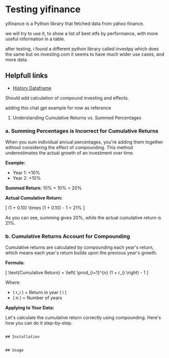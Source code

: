 # Testing yifinance

yifinance is a Python library that fetched data from yahoo finance.

we will try to use it, to show a list of best etfs by performance,
with more useful information in a table.

after testing, i found a different python library called investpy 
which does the same but on investing.com
it seems to have much wider use cases, and more data.

## Helpfull links

- [History Dataframe](https://github.com/ranaroussi/yfinance/wiki/Ticker#history)


Should add calculation of compound investing and effects.

adding this chat gpt example for now as reference

1. Understanding Cumulative Returns vs. Summed Percentages

### a. Summing Percentages is Incorrect for Cumulative Returns

When you sum individual annual percentages, you're adding them together without considering the effect of compounding. This method underestimates the actual growth of an investment over time.

**Example:**

- Year 1: +10%
- Year 2: +10%

**Summed Return:** 10% + 10% = 20%

**Actual Cumulative Return:**

\[
(1 + 0.10) \times (1 + 0.10) - 1 = 21\%
\]

As you can see, summing gives 20%, while the actual cumulative return is 21%.

### b. Cumulative Returns Account for Compounding

Cumulative returns are calculated by compounding each year's return, which means each year's return builds upon the previous year's growth.

**Formula:**

\[
\text{Cumulative Return} = \left( \prod_{i=1}^{n} (1 + r_i) \right) - 1
\]

Where:

- \( r_i \) = Return in year \( i \)
- \( n \) = Number of years

**Applying to Your Data:**

Let's calculate the cumulative return correctly using compounding. Here's how you can do it step-by-step.
```

## Installation


## Usage



